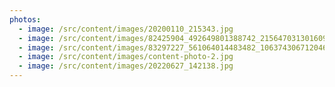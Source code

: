 ```yaml
---
photos:
  - image: /src/content/images/20200110_215343.jpg
  - image: /src/content/images/82425904_492649801388742_2156470313016098816_n.jpg
  - image: /src/content/images/83297227_561064014483482_1063743067120467968_n.jpg
  - image: /src/content/images/content-photo-2.jpg
  - image: /src/content/images/20220627_142138.jpg
---
```

